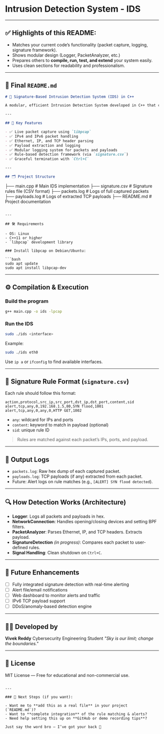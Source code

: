 # Intrusion Detection System - IDS
---

## ✅ Highlights of this README:

* Matches your current code’s functionality (packet capture, logging, signature framework).
* Shows modular design (Logger, PacketAnalyzer, etc.)
* Prepares others to **compile, run, test, and extend** your system easily.
* Uses clean sections for readability and professionalism.

---

## 📄 Final `README.md`

```markdown
# 🚨 Signature-Based Intrusion Detection System (IDS) in C++

A modular, efficient Intrusion Detection System developed in C++ that captures, inspects, and analyzes live network traffic using `libpcap`. It logs packet and payload data, provides IPv4/IPv6 support, and offers a framework for rule-based detection using customizable signatures.

---

## 📌 Key Features

- ✅ Live packet capture using `libpcap`
- ✅ IPv4 and IPv6 packet handling
- ✅ Ethernet, IP, and TCP header parsing
- ✅ Payload extraction and logging
- ✅ Modular logging system for packets and payloads
- ✅ Rule-based detection framework (via `signature.csv`)
- ✅ Graceful termination with `Ctrl+C`

---

## 🗂 Project Structure

```

├── main.cpp              # Main IDS implementation
├── signature.csv         # Signature rules file (CSV format)
├── packets.log           # Logs of full captured packets
├── payloads.log          # Logs of extracted TCP payloads
├── README.md             # Project documentation

````

---

## 🛠 Requirements

- OS: Linux
- C++11 or higher
- `libpcap` development library

### Install libpcap on Debian/Ubuntu:

```bash
sudo apt update
sudo apt install libpcap-dev
````

---

## ⚙️ Compilation & Execution

### Build the program

```bash
g++ main.cpp -o ids -lpcap
```

### Run the IDS

```bash
sudo ./ids <interface>
```

Example:

```bash
sudo ./ids eth0
```

Use `ip a` or `ifconfig` to find available interfaces.

---

## 📄 Signature Rule Format (`signature.csv`)

Each rule should follow this format:

```csv
action,protocol,src_ip,src_port,dst_ip,dst_port,content,sid
alert,tcp,any,0,192.168.1.5,80,SYN flood,1001
alert,tcp,any,0,any,0,HTTP GET,1002
```

* `any`: wildcard for IPs and ports
* `content`: keyword to match in payload (optional)
* `sid`: unique rule ID

> Rules are matched against each packet’s IPs, ports, and payload.

---

## 🧪 Output Logs

* `packets.log`: Raw hex dump of each captured packet.
* `payloads.log`: TCP payloads (if any) extracted from each packet.
* Future: Alert logs on rule matches (e.g., `[ALERT] SYN flood detected`).

---

## 🔍 How Detection Works (Architecture)

* **Logger**: Logs all packets and payloads in hex.
* **NetworkConnection**: Handles opening/closing devices and setting BPF filters.
* **PacketAnalyzer**: Parses Ethernet, IP, and TCP headers. Extracts payload.
* **SignatureDetection** *(in progress)*: Compares each packet to user-defined rules.
* **Signal Handling**: Clean shutdown on `Ctrl+C`.

---

## 🔄 Future Enhancements

* [ ] Fully integrated signature detection with real-time alerting
* [ ] Alert file/email notifications
* [ ] Web dashboard to monitor alerts and traffic
* [ ] IPv6 TCP payload support
* [ ] DDoS/anomaly-based detection engine

---

## 👨‍💻 Developed by

**Vivek Reddy**
Cybersecurity Engineering Student
*"Sky is our limit; change the boundaries."*

---

## 📝 License

MIT License — Free for educational and non-commercial use.

```

---

### 🔧 Next Steps (if you want):

- Want me to **add this as a real file** in your project (`README.md`)?
- Want to **complete integration** of the rule matching & alerts?
- Need help setting this up on **GitHub or demo recording tips**?

Just say the word bro — I’ve got your back 💯
```
